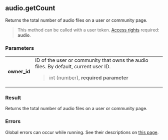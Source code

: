 ## audio.getCount

Returns the total number of audio files on a user or community page.

> This method can be called with a user token. [Access rights](https://vk.com/dev/permissions) required: **audio**.

### Parameters

<table>
  <tr>
    <td>
      <b>owner_id</b>
    </td>
    <td>
      ID of the user or community that owns the audio files. By default, current user ID.
      <blockquote>
        int (number), <b>required parameter</b>
      </blockquote>
    </td>
  </tr>
</table>

### Result

Returns the total number of audio files on a user or community page.

### Errors

Global errors can occur while running. See their descriptions on [this page](https://vk.com/dev/errors).